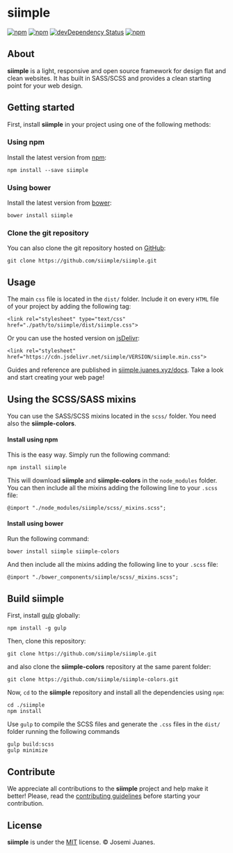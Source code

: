 # siimple

[![npm](https://img.shields.io/npm/v/siimple.svg?style=flat-square)](https://www.npmjs.com/package/siimple)
[![npm](https://img.shields.io/npm/dt/siimple.svg?style=flat-square)](https://www.npmjs.com/package/siimple)
[![devDependency Status](https://david-dm.org/siimple/siimple/dev-status.svg?style=flat-square)](https://david-dm.org/siimple/siimple#info=devDependencies)
[![npm](https://img.shields.io/npm/l/siimple.svg?style=flat-square)](https://github.com/siimpl/siimple)


## About

**siimple** is a light, responsive and open source framework for design flat and clean websites. It has built in SASS/SCSS and provides a clean starting point for your web design.

## Getting started

First, install **siimple** in your project using one of the following methods:

### Using npm

Install the latest version from [npm](http://npmjs.org/package/siimple):

```
npm install --save siimple
```

### Using bower

Install the latest version from [bower](http://bower.io):

```
bower install siimple
```

### Clone the git repository

You can also clone the git repository hosted on [GitHub](https://github.com/siimple/siimple):

```
git clone https://github.com/siimple/siimple.git
```

## Usage

The main `css` file is located in the `dist/` folder. Include it on every `HTML` file of your project by adding the following tag:

```
<link rel="stylesheet" type="text/css" href="./path/to/siimple/dist/siimple.css">
```

Or you can use the hosted version on [jsDelivr](https://www.jsdelivr.com/projects/siimple):

```
<link rel="stylesheet" href="https://cdn.jsdelivr.net/siimple/VERSION/siimple.min.css">
```

Guides and reference are published in [siimple.juanes.xyz/docs](http://siimple.juanes.xyz/docs). Take a look and start creating your web page!

## Using the SCSS/SASS mixins

You can use the SASS/SCSS mixins located in the `scss/` folder. You need also the **siimple-colors**.

#### Install using npm

This is the easy way. Simply run the following command:

```
npm install siimple
```

This will download **siimple** and **siimple-colors** in the `node_modules` folder. You can then include all the mixins adding the following line to your `.scss` file:

```
@import "./node_modules/siimple/scss/_mixins.scss";
```

#### Install using bower

Run the following command:

```
bower install siimple siimple-colors
```

And then include all the mixins adding the following line to your `.scss` file:

```
@import "./bower_components/siimple/scss/_mixins.scss";
```

## Build siimple

First, install [gulp](http://gulpjs.com) globally:

```
npm install -g gulp
```

Then, clone this repository:

```
git clone https://github.com/siimple/siimple.git
```

and also clone the **siimple-colors** repository at the same parent folder:

```
git clone https://github.com/siimple/siimple-colors.git
```

Now, `cd` to the **siimple** repository and install all the dependencies using `npm`:

```
cd ./siimple
npm install
```

Use `gulp` to compile the SCSS files and generate the `.css` files in the `dist/` folder running the following commands

```
gulp build:scss
gulp minimize
```


## Contribute

We appreciate all contributions to the **siimple** project and help make it better! Please, read the [contributing guidelines](./CONTRIBUTING.md) before starting your contribution.


## License

**siimple** is under the [MIT](LICENSE) license. &copy; Josemi Juanes.

